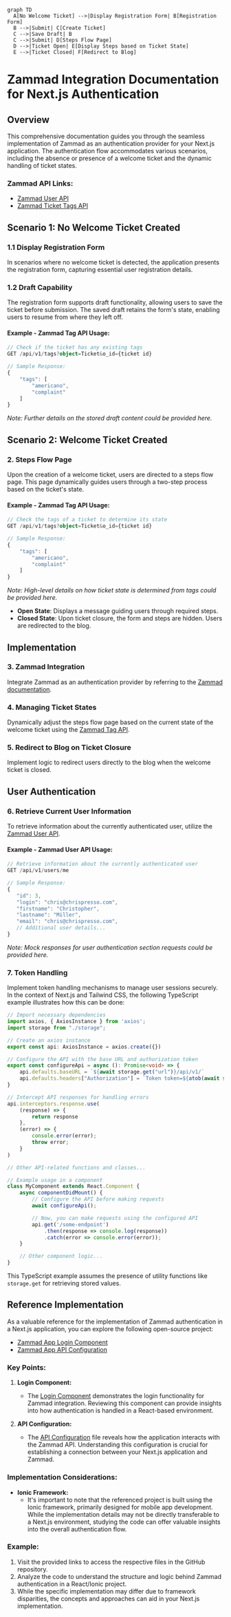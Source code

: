 ```mermaid
graph TD
  A[No Welcome Ticket] -->|Display Registration Form| B[Registration Form]
  B -->|Submit| C[Create Ticket]
  C -->|Save Draft| B
  C -->|Submit| D[Steps Flow Page]
  D -->|Ticket Open| E[Display Steps based on Ticket State]
  E -->|Ticket Closed| F[Redirect to Blog]
```
# Zammad Integration Documentation for Next.js Authentication

## Overview

This comprehensive documentation guides you through the seamless implementation of Zammad as an authentication provider for your Next.js application. The authentication flow accommodates various scenarios, including the absence or presence of a welcome ticket and the dynamic handling of ticket states.

### Zammad API Links:

* [Zammad User API](https://docs.zammad.org/en/latest/api/user.html?highlight=user#me-current-user)
* [Zammad Ticket Tags API](https://docs.zammad.org/en/latest/api/ticket/tags.html)

## Scenario 1: No Welcome Ticket Created

### 1.1 Display Registration Form

In scenarios where no welcome ticket is detected, the application presents the registration form, capturing essential user registration details.

### 1.2 Draft Capability

The registration form supports draft functionality, allowing users to save the ticket before submission. The saved draft retains the form's state, enabling users to resume from where they left off.

#### Example - Zammad Tag API Usage:

```typescript
// Check if the ticket has any existing tags
GET /api/v1/tags?object=Ticket&o_id={ticket id}

// Sample Response:
{
    "tags": [
        "americano",
        "complaint"
    ]
}
```

_Note: Further details on the stored draft content could be provided here._

## Scenario 2: Welcome Ticket Created

### 2. Steps Flow Page

Upon the creation of a welcome ticket, users are directed to a steps flow page. This page dynamically guides users through a two-step process based on the ticket's state.

#### Example - Zammad Tag API Usage:

```typescript
// Check the tags of a ticket to determine its state
GET /api/v1/tags?object=Ticket&o_id={ticket id}

// Sample Response:
{
    "tags": [
        "americano",
        "complaint"
    ]
}
```

_Note: High-level details on how ticket state is determined from tags could be provided here._

* **Open State**: Displays a message guiding users through required steps.
* **Closed State**: Upon ticket closure, the form and steps are hidden. Users are redirected to the blog.

## Implementation

### 3. Zammad Integration

Integrate Zammad as an authentication provider by referring to the [Zammad documentation](https://docs.zammad.org/en/latest/api/user.html?highlight=user#me-current-user).

### 4. Managing Ticket States

Dynamically adjust the steps flow page based on the current state of the welcome ticket using the [Zammad Tag API](https://docs.zammad.org/en/latest/api/ticket/tags.html).

### 5. Redirect to Blog on Ticket Closure

Implement logic to redirect users directly to the blog when the welcome ticket is closed.

## User Authentication

### 6. Retrieve Current User Information

To retrieve information about the currently authenticated user, utilize the [Zammad User API](https://docs.zammad.org/en/latest/api/user.html?highlight=user#me-current-user).

#### Example - Zammad User API Usage:

```typescript
// Retrieve information about the currently authenticated user
GET /api/v1/users/me

// Sample Response:
{
   "id": 3,
   "login": "chris@chrispresso.com",
   "firstname": "Christopher",
   "lastname": "Miller",
   "email": "chris@chrispresso.com",
   // Additional user details...
}
```

_Note: Mock responses for user authentication section requests could be provided here._

### 7. Token Handling

Implement token handling mechanisms to manage user sessions securely. In the context of Next.js and Tailwind CSS, the following TypeScript example illustrates how this can be done:

```typescript
// Import necessary dependencies
import axios, { AxiosInstance } from 'axios';
import storage from "./storage";

// Create an axios instance
export const api: AxiosInstance = axios.create({})

// Configure the API with the base URL and authorization token
export const configureApi = async (): Promise<void> => {
    api.defaults.baseURL = `${await storage.get("url")}/api/v1/`
    api.defaults.headers["Authorization"] = `Token token=${atob(await storage.get("token"))}`
}

// Intercept API responses for handling errors
api.interceptors.response.use(
    (response) => {
        return response
    },
    (error) => {
        console.error(error);
        throw error;
    }
)

// Other API-related functions and classes...

// Example usage in a component
class MyComponent extends React.Component {
    async componentDidMount() {
        // Configure the API before making requests
        await configureApi();

        // Now, you can make requests using the configured API
        api.get('/some-endpoint')
            .then(response => console.log(response))
            .catch(error => console.error(error));
    }

    // Other component logic...
}
```

This TypeScript example assumes the presence of utility functions like `storage.get` for retrieving stored values.

## Reference Implementation

As a valuable reference for the implementation of Zammad authentication in a Next.js application, you can explore the following open-source project:

* [Zammad App Login Component](https://github.com/AddoSolutions/zammad-app/blob/master/src/Login.tsx)
* [Zammad App API Configuration](https://github.com/AddoSolutions/zammad-app/blob/master/src/api.ts)

### Key Points:

1. **Login Component:**
    
    * The [Login Component](https://github.com/AddoSolutions/zammad-app/blob/master/src/Login.tsx) demonstrates the login functionality for Zammad integration. Reviewing this component can provide insights into how authentication is handled in a React-based environment.
2. **API Configuration:**
    
    * The [API Configuration](https://github.com/AddoSolutions/zammad-app/blob/master/src/api.ts) file reveals how the application interacts with the Zammad API. Understanding this configuration is crucial for establishing a connection between your Next.js application and Zammad.

### Implementation Considerations:

* **Ionic Framework:**
    * It's important to note that the referenced project is built using the Ionic framework, primarily designed for mobile app development. While the implementation details may not be directly transferable to a Next.js environment, studying the code can offer valuable insights into the overall authentication flow.

### Example:

1. Visit the provided links to access the respective files in the GitHub repository.
2. Analyze the code to understand the structure and logic behind Zammad authentication in a React/Ionic project.
3. While the specific implementation may differ due to framework disparities, the concepts and approaches can aid in your Next.js implementation.

